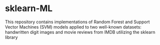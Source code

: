 # sklearn-ML
This repository contains implementations of Random Forest and Support Vector Machines (SVM) models applied to two well-known datasets: handwritten digit images and movie reviews from IMDB utilizing the sklearn library
